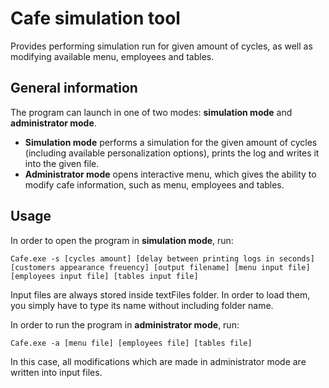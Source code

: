 # Cafe simulation tool

Provides performing simulation run for given amount of cycles, as well as modifying available menu, employees and tables.

## General information

The program can launch in one of two modes: **simulation mode** and **administrator mode**.

- **Simulation mode** performs a simulation for the given amount of cycles (including available personalization options), prints the log and writes it into the given file.
- **Administrator mode** opens interactive menu, which gives the ability to modify cafe information, such as menu, employees and tables.

## Usage

In order to open the program in **simulation mode**, run:

`Cafe.exe -s [cycles amount] [delay between printing logs in seconds] [customers appearance freuency] [output filename] [menu input file] [employees input file] [tables input file]`

Input files are always stored inside textFiles folder. In order to load them, you simply have to type its name without including folder name.

In order to run the program in **administrator mode**, run:

`Cafe.exe -a [menu file] [employees file] [tables file]`

In this case, all modifications which are made in administrator mode are written into input files.